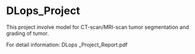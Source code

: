 # DLops_Project

This project involve model for CT-scan/MRI-scan tumor segmentation and grading of tumor.

For detail information: DLops _Project_Report.pdf 
